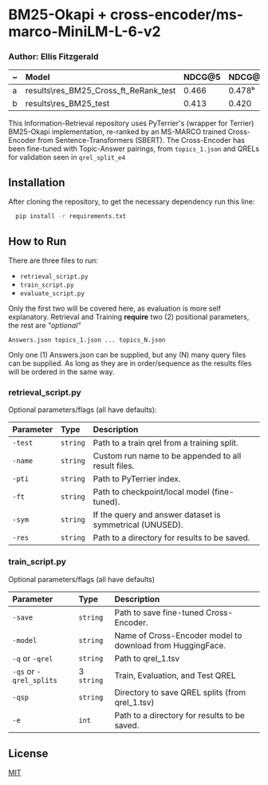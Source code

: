 # BM25-Okapi + cross-encoder/ms-marco-MiniLM-L-6-v2

### Author: Ellis Fitzgerald


~| Model                               |     NDCG@5 | NDCG@10   |   P@5 | P@10   | MAP     |  BPref  |  MRR
| :-------- | :-------- | :-------- |:-------- |:-------- |:-------- |:-------- |:-------- |:-------- |
a    | results\res_BM25_Cross_ft_ReRank_test  |   0.466 | 0.478ᵇ   |  0.452 | 0.310ᵇ | 0.401ᵇ   |   nan | 0.702
b    | results\res_BM25_test                  |   0.413 | 0.420    | 0.388  | 0.254  | 0.346    |   nan | 0.702

This Information-Retrieval repository uses PyTerrier's (wrapper for Terrier) BM25-Okapi implementation, re-ranked by an MS-MARCO trained Cross-Encoder from Sentence-Transformers (SBERT). The Cross-Encoder has been fine-tuned with Topic-Answer pairings, from `topics_1.json` and QRELs for validation seen in `qrel_split_e4`




## Installation

After cloning the repository, to get the necessary dependency run this line:

```bash
  pip install -r requirements.txt
```
    
## How to Run

There are three files to run:

- `retrieval_script.py`
- `train_script.py`
- `evaluate_script.py`

Only the first two will be covered here, as evaluation is more self explanatory.
Retrieval and Training **require** two (2) positional parameters, the rest are *"optional"*

```
Answers.json topics_1.json ... topics_N.json
```
Only one (1) Answers.json can be supplied, but any (N) many query files can be supplied. As long as they are in order/sequence as the results files will be ordered in the same way.

### retrieval_script.py

Optional parameters/flags (all have defaults):

| Parameter | Type     | Description                |
| :-------- | :------- | :------------------------- |
| `-test`    | `string` | Path to a train qrel from a training split. |
| `-name`    | `string` | Custom run name to be appended to all result files. |
| `-pti`    | `string` | Path to PyTerrier index. |
| `-ft`    | `string` | Path to checkpoint/local model (fine-tuned). |
| `-sym` | `string` | If the query and answer dataset is symmetrical (UNUSED). |
| `-res`    | `string` | Path to a directory for results to be saved. |

### train_script.py

Optional parameters/flags (all have defaults)

| Parameter | Type     | Description                | 
| :-------- | :------- | :------------------------- |
| `-save`    | `string` | Path to save fine-tuned Cross-Encoder. |
| `-model`    | `string` | Name of Cross-Encoder model to download from HuggingFace. |
| `-q` or `-qrel`    | `string` |  Path to qrel_1.tsv |
| `-qs` or `-qrel_splits`    | 3 `string` | Train, Evaluation, and Test QREL |
| `-qsp`    | `string` | Directory to save QREL splits (from qrel_1.tsv) |
| `-e`    | `int` | Path to a directory for results to be saved. |


## License

[MIT](https://choosealicense.com/licenses/mit/)
